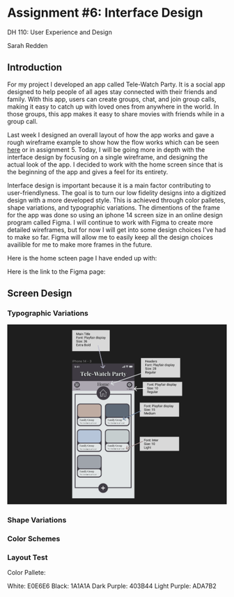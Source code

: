 # Assignment #6: Interface Design

DH 110: User Experience and Design

Sarah Redden


## Introduction
For my project I developed an app called Tele-Watch Party. It is a social app designed to help people of all ages stay connected with their friends and family. With this app, users can create groups, chat, and join group calls, making it easy to catch up with loved ones from anywhere in the world. In those groups, this app makes it easy to share movies with friends while in a group call. 

Last week I designed an overall layout of how the app works and gave a rough wireframe example to show how the flow works which can be seen [here](https://sarah398878.invisionapp.com/freehand/Proj-5-pObe8fZlr) or in assignment 5. Today, I will be going more in depth with the interface design by focusing on a single wireframe, and designing the actual look of the app. I decided to work with the home screen since that is the beginning of the app and gives a feel for its entirety. 

Interface design is important because it is a main factor contributing to user-friendlyness. The goal is to turn our low fidelity designs into a digitized design with a more developed style. This is achieved through color palletes, shape variations, and typographic variations. The dimentions of the frame for the app was done so using an iphone 14 screen size in an online design program called Figma. I will continue to work with Figma to create more detailed wireframes, but for now I will get into some design choices I've had to make so far. Figma will allow me to easily keep all the design choices availible for me to make more frames in the future.

Here is the home scteen page I have ended up with:

Here is the link to the Figma page: 

## Screen Design

### Typographic Variations

![typo image](Typographic.png)

### Shape Variations

### Color Schemes

### Layout Test











Color Pallete:

White: E0E6E6
Black: 1A1A1A
Dark Purple: 403B44
Light Purple: ADA7B2
